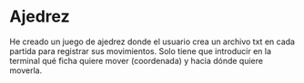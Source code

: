 # Ajedrez
He creado un juego de ajedrez donde el usuario crea un archivo txt en cada partida para registrar sus movimientos. Solo tiene que introducir en la terminal qué ficha quiere mover (coordenada) y hacia dónde quiere moverla.
